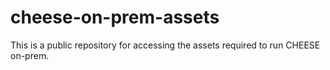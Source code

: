 # cheese-on-prem-assets

This is a public repository for accessing the assets required to run CHEESE on-prem. 
